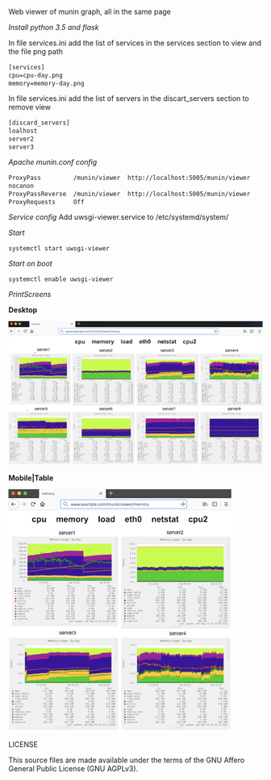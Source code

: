 Web viewer of munin graph, all in the same page

*Install python 3.5 and flask*

In file services.ini add the list of services in the services section to view and the file png path
```
[services]
cpu=cpu-day.png
memory=memory-day.png
```

In file services.ini add the list of servers in the discart_servers section to remove view
```
[discard_servers]
loalhost
server2
server3
```

*Apache munin.conf config*
```
ProxyPass         /munin/viewer  http://localhost:5005/munin/viewer nocanon
ProxyPassReverse  /munin/viewer  http://localhost:5005/munin/viewer
ProxyRequests     Off
```

*Service config*
Add uwsgi-viewer.service to /etc/systemd/system/

*Start*
```
systemctl start uwsgi-viewer
```

*Start on boot*
```
systemctl enable uwsgi-viewer
```

*PrintScreens*

**Desktop**

![Desktop](Doc/img/Desktop_example.png?raw=true)

**Mobile|Table**

![Mobile](Doc/img/Responsive_example.png?raw=true)

LICENSE

This source files are made available under the terms of the GNU Affero General Public License (GNU AGPLv3).

